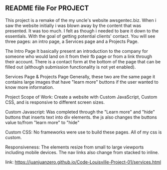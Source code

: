 ## README file For PROJECT

This project is a remake of the my uncle's website awsgentec.biz. When i saw the website initially i was blown away by the content that was presented. It was too much. I felt as though i needed to bare it down to the essentials. With the goal of getting potential clients' contact. You will see three pages: an intro page, a Services page and a Projects Page.

The Intro Page
It basically present an introduction to the company for someone who would land on it from their fb page or from a link through their account. There is a contact form at the bottom of the page that can be filled out (although submission functionality is not yet enabled).

Services Page & Projects Page
Generally, these two are the same page it contains large images that have "learn more" buttons if the user wanted to know more information.

Project Scope of Work:
Create a website with Custom JavaScript, Custom CSS, and is responsive to different screen sizes.

Custom Javascript: Was completed through the "Learn more" and "hide" buttons that inserts text into div elements. the js also changes the buttons value to/from "learn more" to "hide"

Custom CSS: No frameworks were use to build these pages. All of my css is custom.

Responsiveness: The elements resize from small to large viewports including mobile devices. The nav links also change from stacked to inline.

link: https://juanjuanzero.github.io/Code-Louisville-Project-01/services.html
